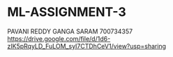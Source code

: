 # ML-ASSIGNMENT-3
PAVANI REDDY GANGA SARAM
700734357
https://drive.google.com/file/d/1d6-zIK5pRqyLD_FuLOM_syI7CTDhCeV1/view?usp=sharing
